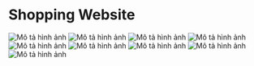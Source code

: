<!DOCTYPE html>
<html lang="en">
<head>
    <meta charset="UTF-8">
    <meta name="viewport" content="width=device-width, initial-scale=1.0">
    <h1>Shopping Website</h1>
</head>
<body>
    <div class="remede">
        <div class="content">
            <img src="https://github.com/duchuyvo0368/shopping_website/blob/master/demo/1.png" alt="Mô tả hình ảnh">
          <img src="https://github.com/duchuyvo0368/shopping_website/blob/master/demo/2.png" alt="Mô tả hình ảnh">
          <img src="https://github.com/duchuyvo0368/shopping_website/blob/master/demo/3.png" alt="Mô tả hình ảnh">
          <img src="(https://github.com/duchuyvo0368/shopping_website/blob/master/demo/4.png" alt="Mô tả hình ảnh">
          <img src="https://github.com/duchuyvo0368/shopping_website/blob/master/demo/5.png" alt="Mô tả hình ảnh">
          <img src="https://github.com/duchuyvo0368/shopping_website/blob/master/demo/6.png" alt="Mô tả hình ảnh">
          <img src="https://github.com/duchuyvo0368/shopping_website/blob/master/demo/7.png" alt="Mô tả hình ảnh">
          <img src="https://github.com/duchuyvo0368/shopping_website/blob/master/demo/8.png" alt="Mô tả hình ảnh">
          <img src="https://github.com/duchuyvo0368/shopping_website/blob/master/demo/9.png" alt="Mô tả hình ảnh">
        </div>
    </div>
</body>
</html>

